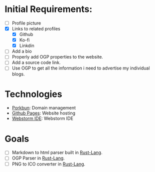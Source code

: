 # Initial Requirements:

- [ ] Profile picture
- [x] Links to related profiles
    - [x] Github
    - [x] Ko-fi
    - [x] Linkdin
- [ ] Add a bio
- [ ] Properly add OGP properties to the website.
- [ ] Add a source code link.
- [ ] Use OGP to get all the information i need to advertise my individual blogs.

# Technologies

- [Porkbun](https://porkbun.com/): Domain management
- [Github Pages](https://pages.github.com): Website hosting
- [Webstorm IDE](https://www.jetbrains.com/webstorm/): Webstorm IDE

# Goals

- [ ] Markdown to html parser built in [Rust-Lang](https://www.rust-lang.org).
- [ ] OGP Parser in [Rust-Lang](https://www.rust-lang.org).
- [ ] PNG to ICO converter in [Rust-Lang](https://www.rust-lang.org).